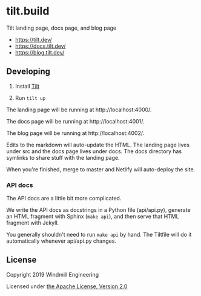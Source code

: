 # tilt.build

Tilt landing page, docs page, and blog page

- https://tilt.dev/
- https://docs.tilt.dev/
- https://blog.tilt.dev/

## Developing

1) Install [Tilt](https://github.com/tilt-dev/tilt)

2) Run `tilt up`

The landing page will be running at http://localhost:4000/.

The docs page will be running at http://localhost:4001/.

The blog page will be running at http://localhost:4002/.

Edits to the markdown will auto-update the HTML.
The landing page lives under src and the docs page lives under docs.
The docs directory has symlinks to share stuff with the landing page.

When you're finished, merge to master and Netlify will auto-deploy the site.

### API docs

The API docs are a little bit more complicated.

We write the API docs as docstrings in a Python file (api/api.py),
generate an HTML fragment with Sphinx (`make api`), and then
serve that HTML fragment with Jekyll.

You generally shouldn't need to run `make api` by hand. The Tiltfile
will do it automatically whenever api/api.py changes.

## License

Copyright 2019 Windmill Engineering

Licensed under [the Apache License, Version 2.0](LICENSE)
